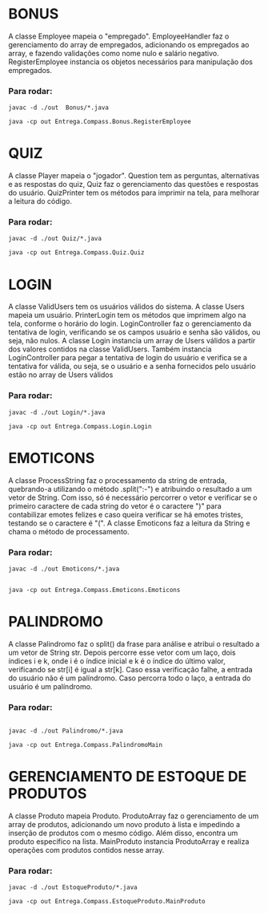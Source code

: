# BONUS

A classe Employee mapeia o "empregado". EmployeeHandler faz o gerenciamento do array de empregados, adicionando os empregados ao array, e fazendo validações como nome nulo e salário negativo. 
RegisterEmployee instancia os objetos necessários para manipulação dos empregados.


### Para rodar:
```
javac -d ./out  Bonus/*.java 
```
```
java -cp out Entrega.Compass.Bonus.RegisterEmployee 
```



# QUIZ
A classe Player mapeia o "jogador". Question tem as perguntas, alternativas e as respostas do quiz, Quiz faz o gerenciamento das questões e respostas do usuário. QuizPrinter tem os métodos para imprimir na tela, para melhorar a leitura do código.

### Para rodar:
```
javac -d ./out Quiz/*.java
```
```
java -cp out Entrega.Compass.Quiz.Quiz
```



# LOGIN
A classe ValidUsers tem os usuários válidos do sistema. A classe Users mapeia um usuário. PrinterLogin tem os métodos que imprimem algo na tela, conforme o horário do login. LoginController faz o gerenciamento da tentativa de login, verificando se os campos usuário e senha são válidos, ou seja, não nulos. A classe Login instancia um array de Users válidos a partir dos valores contidos na classe ValidUsers. Também instancia LoginController para pegar a tentativa de login do usuário e verifica se a tentativa for válida, ou seja, se o usuário e a senha fornecidos pelo usuário estão no array de Users válidos

### Para rodar:
```
javac -d ./out Login/*.java
```
```
java -cp out Entrega.Compass.Login.Login
```




# EMOTICONS

A classe ProcessString faz o processamento da string de entrada, quebrando-a utilizando o método .split(":-") e atribuindo o resultado a um vetor de String. Com isso, só é necessário percorrer o vetor e verificar se o primeiro caractere de cada string do vetor é o caractere ")" para contabilizar emotes felizes e caso queira verificar se há emotes tristes, testando se o caractere é "(".
A classe Emoticons faz a leitura da String e chama o método de processamento.


### Para rodar:

```
javac -d ./out Emoticons/*.java
```
```

java -cp out Entrega.Compass.Emoticons.Emoticons
```



# PALINDROMO

A classe Palindromo faz o split() da frase para análise e atribui o resultado a um vetor de String str. Depois percorre esse vetor com um laço, dois índices i e k, onde i é o índice inicial e k é o índice do último valor, verificando se str[i] é igual a str[k]. Caso essa verificação falhe, a entrada do usuário não é um palíndromo. Caso percorra todo o laço, a entrada do usuário é um palíndromo.



### Para rodar:
```

javac -d ./out Palindromo/*.java
```
```
java -cp out Entrega.Compass.PalindromoMain
```


# GERENCIAMENTO DE ESTOQUE DE PRODUTOS

A classe Produto mapeia Produto. ProdutoArray faz o gerenciamento de um array de produtos, adicionando um novo produto à lista e impedindo a inserção de produtos com o mesmo código. Além disso, encontra um produto específico na lista. MainProduto instancia ProdutoArray e realiza operações com produtos contidos nesse array.

### Para rodar:
```
javac -d ./out EstoqueProduto/*.java
```
```
java -cp out Entrega.Compass.EstoqueProduto.MainProduto 
```

